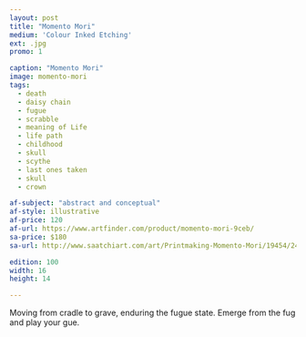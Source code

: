 ```yaml
---
layout: post
title: "Momento Mori"
medium: 'Colour Inked Etching'
ext: .jpg
promo: 1

caption: "Momento Mori"
image: momento-mori
tags:
  - death
  - daisy chain
  - fugue
  - scrabble
  - meaning of Life
  - life path
  - childhood
  - skull
  - scythe
  - last ones taken
  - skull
  - crown

af-subject: "abstract and conceptual"
af-style: illustrative
af-price: 120
af-url: https://www.artfinder.com/product/momento-mori-9ceb/
sa-price: $180
sa-url: http://www.saatchiart.com/art/Printmaking-Momento-Mori/19454/2487943/view

edition: 100
width: 16
height: 14

---
```


Moving from cradle to grave, enduring the fugue state. Emerge from the fug and play your gue.
